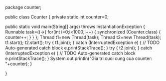 package counter;

public class Counter {
private static int counter=0;

public static void main(String[] args) throws InstantiationException {
	Runnable task=()->{
		for(int i=0;i<1000;i++) {
			synchronized (Counter.class) {
				counter++;
			}
		}
	};
	Thread t1=new Thread(task);
	Thread t2=new Thread(task);
	t1.start();
	t2.start();
	try {
		t1.join();
	} catch (InterruptedException e) {
		// TODO Auto-generated catch block
		e.printStackTrace();
	}
	try {
		t2.join();
	} catch (InterruptedException e) {
		// TODO Auto-generated catch block
		e.printStackTrace();
	}
	System.out.println("Gia tri cuoi cung cua counter: "+counter);
}

}

